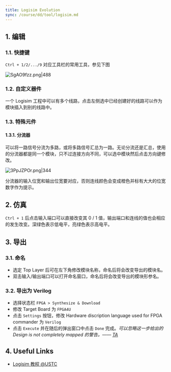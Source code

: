```yaml
---
title: Logisim Evolution
sync: /course/dd/tool/logisim.md
---
```


## 1. 编辑

### 1.1. 快捷键

`Ctrl + 1/2/.../9` 对应工具栏的常用工具，参见下图

![SgAO9fzz.png|488](https://img.memset0.cn/2024/03/16/SgAO9fzz.png)

### 1.2. 自定义器件

一个 Logisim 工程中可以有多个线路，点击左侧选中已经创建好的线路可以作为模块插入到别的线路中。

### 1.3. 特殊元件

#### 1.3.1. 分流器

可以将一路信号分流为多路，或将多路信号汇总为一路。无论分流还是汇总，使用的分流器都是同一个模块，只不过连接方向不同，可以选中模块然后点击方向键修改。

![3PpJZPOr.png|344](https://img.memset0.cn/2024/03/16/3PpJZPOr.png)

分流器的输入位宽和输出位宽要对应，否则连线颜色会变成橙色并标有大大的位宽数字作为提示。

## 2. 仿真

`Ctrl + 1` 后点击输入端口可以直接改变其 0 / 1 值，输出端口和连线的值也会相应的发生改变。深绿色表示低电平，亮绿色表示高电平。

## 3. 导出

### 3.1. 命名

- 选定 Top Layer 后可在左下角修改模块名称，命名后将会改变导出的模块名。
- 双击输入/输出端口可以打开命名窗口，命名后将会改变导出的模块形参名。

### 3.2. 导出为 Verilog

- 选择状态栏 `FPGA > Synthesize & Download`
- 修改 Target Board 为 `FPGA4U`
- 点击 `Settings` 按钮，修改 Hardware discription language used for FPGA commander 为 `Verilog`
- 点击 `Execute` 并在随后的弹出窗口中点击 `Done` 完成。_可以忽略这一步给出的 Design is not completely mapped 的警告。—— [TA](https://guahao31.github.io/2024_DD/warmup/lab4/)_

## 4. Useful Links

- [Logisim 教程 @USTC](https://vlab.ustc.edu.cn/guide/doc_logisim.html)

